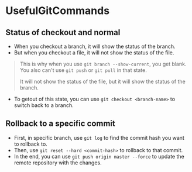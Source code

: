 # UsefulGitCommands

## Status of checkout and normal
- When you checkout a branch, it will show the status of the branch.
- But when you checkout a file, it will not show the status of the file.
> This is why when you use `git branch --show-current`, you get blank. You also can't use `git push` or `git pull` in that state.
>
> It will not show the status of the file, but it will show the status of the branch.
- To getout of this state, you can use `git checkout <branch-name>` to switch back to a branch.

## Rollback to a specific commit
- First, in specific branch, use `git log` to find the commit hash you want to rollback to.
- Then, use `git reset --hard <commit-hash>` to rollback to that commit.
- In the end, you can use `git push origin master --force` to update the remote repository with the changes.